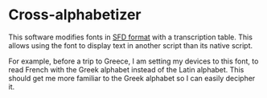 # Cross-alphabetizer

This software modifies fonts in [SFD format](https://fontforge.org/docs/techref/sfdformat.html) with a transcription table. This allows using the font to display text in another script than its native script.

For example, before a trip to Greece, I am setting my devices to this font, to read French with the Greek alphabet instead of the Latin alphabet. This should get me more familiar to the Greek alphabet so I can easily decipher it.

